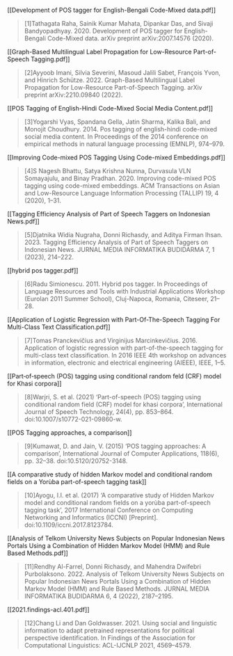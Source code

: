 [[Development of POS tagger for English-Bengali Code-Mixed data.pdf]]
>[1]Tathagata Raha, Sainik Kumar Mahata, Dipankar Das, and Sivaji Bandyopadhyay. 2020. Development of POS tagger for English-Bengali Code-Mixed data. arXiv preprint arXiv:2007.14576 (2020).

[[Graph-Based Multilingual Label Propagation for Low-Resource Part-of-Speech Tagging.pdf]]
>[2]Ayyoob Imani, Silvia Severini, Masoud Jalili Sabet, François Yvon, and Hinrich Schütze. 2022. Graph-Based Multilingual Label Propagation for Low-Resource Part-of-Speech Tagging. arXiv preprint arXiv:2210.09840 (2022).

[[POS Tagging of English-Hindi Code-Mixed Social Media Content.pdf]]
>[3]Yogarshi Vyas, Spandana Gella, Jatin Sharma, Kalika Bali, and Monojit Choudhury. 2014. Pos tagging of english-hindi code-mixed social media content. In Proceedings of the 2014 conference on empirical methods in natural language processing (EMNLP), 974–979.

[[Improving Code-mixed POS Tagging Using Code-mixed Embeddings.pdf]]
>[4]S Nagesh Bhattu, Satya Krishna Nunna, Durvasula VLN Somayajulu, and Binay Pradhan. 2020. Improving code-mixed POS tagging using code-mixed embeddings. ACM Transactions on Asian and Low-Resource Language Information Processing (TALLIP) 19, 4 (2020), 1–31.

[[Tagging Efficiency Analysis of Part of Speech Taggers on Indonesian News.pdf]]
>[5]Djatnika Widia Nugraha, Donni Richasdy, and Aditya Firman Ihsan. 2023. Tagging Efficiency Analysis of Part of Speech Taggers on Indonesian News. JURNAL MEDIA INFORMATIKA BUDIDARMA 7, 1 (2023), 214–222.

[[hybrid pos tagger.pdf]]
>[6]Radu Simionescu. 2011. Hybrid pos tagger. In Proceedings of Language Resources and Tools with Industrial Applications Workshop (Eurolan 2011 Summer School), Cluj-Napoca, Romania, Citeseer, 21–28.

[[Application of Logistic Regression with Part-Of-The-Speech Tagging For Multi-Class Text Classification.pdf]]
>[7]Tomas Pranckevičius and Virginijus Marcinkevičius. 2016. Application of logistic regression with part-of-the-speech tagging for multi-class text classification. In 2016 IEEE 4th workshop on advances in information, electronic and electrical engineering (AIEEE), IEEE, 1–5.

[[Part‑of‑speech (POS) tagging using conditional random feld (CRF) model for Khasi corpora]]
>[8]Warjri, S. et al. (2021) ‘Part-of-speech (POS) tagging using conditional random field (CRF) model for khasi corpora’, International Journal of Speech Technology, 24(4), pp. 853–864. doi:10.1007/s10772-021-09860-w.

[[POS Tagging approaches, a comparison]]
>[9]Kumawat, D. and Jain, V. (2015) ‘POS tagging approaches: A comparison’, International Journal of Computer Applications, 118(6), pp. 32–38. doi:10.5120/20752-3148. 

[[A comparative study of hidden Markov model and conditional random fields on a Yorùba part-of-speech tagging task]]
>[10]Ayogu, I.I. et al. (2017) ‘A comparative study of Hidden Markov model and conditional random fields on a yorùba part-of-speech tagging task’, 2017 International Conference on Computing Networking and Informatics (ICCNI) [Preprint]. doi:10.1109/iccni.2017.8123784. 

[[Analysis of Telkom University News Subjects on Popular Indonesian News Portals Using a Combination of Hidden Markov Model (HMM) and Rule Based Methods.pdf]]
>[11]Rendhy Al-Farrel, Donni Richasdy, and Mahendra Dwifebri Purbolaksono. 2022. Analysis of Telkom University News Subjects on Popular Indonesian News Portals Using a Combination of Hidden Markov Model (HMM) and Rule Based Methods. JURNAL MEDIA INFORMATIKA BUDIDARMA 6, 4 (2022), 2187–2195.

[[2021.findings-acl.401.pdf]]
>[12]Chang Li and Dan Goldwasser. 2021. Using social and linguistic information to adapt pretrained representations for political perspective identification. In Findings of the Association for Computational Linguistics: ACL-IJCNLP 2021, 4569–4579.